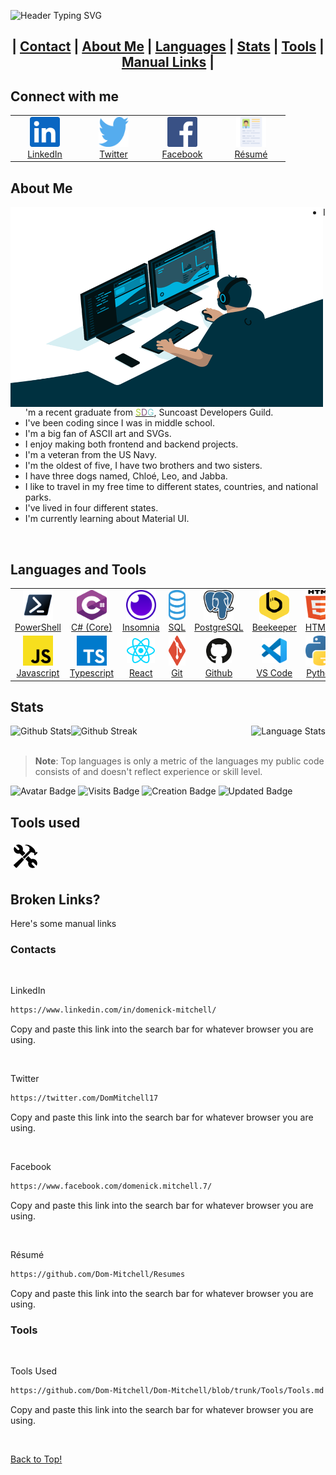 ![Header Typing SVG](https://svg-text-dom-mitchell.herokuapp.com?vCenter=true&Center=true&width=850&height=60&font=sora&size=60&lines=Hi+there!;This+is+my+profile+README.;Thanks+for+visiting!)

<h2 align="center">

| <a alt="Contacts" href="#connect-with-me">Contact</a> | <a alt="About Me" href="#about-me">About Me</a> | <a alt="Languages/Skills" href="#languages-and-tools">Languages</a> | <a alt="Stats" href="#stats">Stats</a> | <a alt="Tools" href="#tools-used">Tools</a> | <a alt="Manual Links" href="#broken-links">Manual Links</a> |

</h2>

<!-- <button>Hi</button> -->

## Connect with me

<!-- LinkedIn Account -->
<table align="center">
  <tr>
  <!-- LinkedIn Profile -->
  <td align="center" width="96">
      <a alt="Domenick Mitchell | LinkedIn" href="https://www.linkedin.com/in/domenick-mitchell/">
        <img src="https://raw.githubusercontent.com/Dom-Mitchell/Dom-Mitchell/6fbe2ece4cf5f5a82010ad4cd3e7e96368d1b50d/Images/SVGs/LinkedIn.svg" width="48" height="48" alt="Domenick Mitchell | LinkedIn" />
      </a>
      <br />
      <a alt="Domenick Mitchell | LinkedIn" href="https://www.linkedin.com/in/domenick-mitchell/">LinkedIn</a>
    </td>
      <!-- Twitter Profile -->
      <td align="center" width="96">
      <a alt="Domenick Mitchell | Twitter" href="https://twitter.com/DomMitchell17">
        <img src="https://raw.githubusercontent.com/Dom-Mitchell/Dom-Mitchell/6fbe2ece4cf5f5a82010ad4cd3e7e96368d1b50d/Images/SVGs/Twitter.svg" width="48" height="48" alt="Domenick Mitchell | Twitter" />
      </a>
      <br />
      <a alt="Domenick Mitchell | Twitter" href="https://twitter.com/DomMitchell17">Twitter</a>
    </td>
      <!-- Facebook Profile -->
      <td align="center" width="96">
      <a alt="Domenick Mitchell | Facebook" href="https://www.facebook.com/domenick.mitchell.7/">
        <img src="https://raw.githubusercontent.com/Dom-Mitchell/Dom-Mitchell/6fbe2ece4cf5f5a82010ad4cd3e7e96368d1b50d/Images/SVGs/Facebook.svg" width="48" height="48" alt="Domenick Mitchell | Facebook" />
      </a>
      <br />
      <a alt="Domenick Mitchell | Facebook" href="https://www.facebook.com/domenick.mitchell.7/">Facebook</a>
    </td>
      <!-- Résumé Link -->
      <td align="center" width="96">
      <a alt="Domenick Mitchell | Résumé" href="https://github.com/Domanator13/Resumes">
        <img src="https://raw.githubusercontent.com/Dom-Mitchell/Dom-Mitchell/516e5b7741eb1eec42ea802e0db4cedd43dab404/Images/SVGs/Resume.svg" width="48" height="48" alt="Domenick Mitchell | Résumé" />
      </a>
      <br />
      <a alt="Domenick Mitchell | Résumé" href="https://github.com/Domanator13/Resumes">Résumé</a>
    </td>
</table>

<!-- LinkedIn Account -->
<!-- <a alt="Domenick Mitchell | LinkedIn" href="https://www.linkedin.com/in/domenick-mitchell/">
  <img align="left" alt="Domenick Mitchell | LinkedIn" height="40" src="https://raw.githubusercontent.com/Dom-Mitchell/Dom-Mitchell/6fbe2ece4cf5f5a82010ad4cd3e7e96368d1b50d/Images/SVGs/LinkedIn.svg" />
</a> -->

<!-- Twitter Account -->
<!-- <a alt="Domenick Mitchell | Twitter" href="https://twitter.com/DomMitchell17">
  <img align="left" alt="Domenick Mitchell | Twitter" height="40" src="https://raw.githubusercontent.com/Dom-Mitchell/Dom-Mitchell/6fbe2ece4cf5f5a82010ad4cd3e7e96368d1b50d/Images/SVGs/Twitter.svg" />
</a> -->

<!-- Facebook Account -->
<!-- <a alt="Domenick Mitchell | Facebook" href="https://www.facebook.com/domenick.mitchell.7/">
  <img align="left" alt="Domenick Mitchell | Facebook" height="40" src="https://raw.githubusercontent.com/Dom-Mitchell/Dom-Mitchell/6fbe2ece4cf5f5a82010ad4cd3e7e96368d1b50d/Images/SVGs/Facebook.svg" />
</a> -->

<!-- Résumé Link -->
<!-- <a alt="Domenick Mitchell | Résumé" href="https://github.com/Domanator13/Resumes">
  <img align="left" alt="Domenick Mitchell | Résumé" height="40" src="https://raw.githubusercontent.com/Dom-Mitchell/Dom-Mitchell/516e5b7741eb1eec42ea802e0db4cedd43dab404/Images/SVGs/Resume.svg" />
</a> -->

<!-- <br /> -->

## About Me

<!-- Coder GIF -->
<img align="left" alt="Coder GIF" src="https://github.com/Dom-Mitchell/Dom-Mitchell/blob/trunk/Images/GIFs/Coding.gif?raw=true" width="500" height="320" />

<!-- Fun Facts -->

- I'm a recent graduate from <a href="https://suncoast.io/" alt="SDG"><font color='#b1d133'>S</font><font color='#85577e'>D</font><font color='#80ced2'>G</font></a>, Suncoast Developers Guild.
- I've been coding since I was in middle school.
- I'm a big fan of ASCII art and SVGs.
- I enjoy making both frontend and backend projects.
- I'm a veteran from the US Navy.
- I'm the oldest of five, I have two brothers and two sisters.
- I have three dogs named, Chloé, Leo, and Jabba.
- I like to travel in my free time to different states, countries, and national parks.
- I've lived in four different states.
- I'm currently learning about Material UI.

<br />

## Languages and Tools

<table>
  <tr>
  <td align="center" width="96">
      <a alt="PowerShell Software" href="https://docs.microsoft.com/en-us/powershell/scripting/overview?view=powershell-7.1">
        <img src="https://raw.githubusercontent.com/Dom-Mitchell/Dom-Mitchell/abc63df8bd8aec8615cedf01cf7f1bbc450c93c8/Images/PowerShell.svg" width="48" height="48" alt="PowerShell Software" />
      </a>
      <br />
      <a alt="PowerShell Software" href="https://docs.microsoft.com/en-us/powershell/scripting/overview?view=powershell-7.1">PowerShell</a>
    </td>
    <td align="center" width="96">
      <a alt="C# Language" href="https://docs.microsoft.com/en-us/dotnet/csharp/">
        <img src="https://raw.githubusercontent.com/Dom-Mitchell/Dom-Mitchell/97dc53f28f067d0bf726c60dfc8ffecfab64defc/Images/C-sharp.svg" width="48" height="48" alt="C# Language" />
      </a>
      <br />
      <a alt="C# Language" href="https://docs.microsoft.com/en-us/dotnet/csharp/">C#&nbsp;(Core)</a>
    </td>
    <td align="center" width="96">
      <a alt="Insomnia Software" href="https://insomnia.rest/"><img src="https://raw.githubusercontent.com/Dom-Mitchell/Dom-Mitchell/e5c9afd8403e5aaa469f415c6b9a8f1cf55b6227/Images/SVGs/Insomnia.svg" width="48" height="48" alt="Insomnia Software"></a>
      <br />
      <a alt="Insomnia Software" href="https://insomnia.rest/">Insomnia</a>
    </td>
    <td align="center" width="96">
     <a alt="SQL Language" href="https://www.w3schools.com/sql/"><img src="https://raw.githubusercontent.com/Dom-Mitchell/Dom-Mitchell/e5c9afd8403e5aaa469f415c6b9a8f1cf55b6227/Images/SVGs/SQL.svg" width="48" height="48" alt="SQL Language"></a>
      <br />
      <a alt="SQL Language" href="https://www.w3schools.com/sql/">SQL</a>
    </td>
    <td align="center" width="96">
      <a alt="PostgreSQL Language" href="https://www.postgresql.org/"><img src="https://raw.githubusercontent.com/Dom-Mitchell/Dom-Mitchell/97dc53f28f067d0bf726c60dfc8ffecfab64defc/Images/PostgreSQL.svg" width="48" height="48" alt="PostgreSQL Language"></a>
      <br />
      <a alt="PostgreSQL Language" href="https://www.postgresql.org/">PostgreSQL</a>
    </td>
    <td align="center" width="96">
      <a alt="Beekeeper Studio Software" href="https://www.beekeeperstudio.io/"><img src="https://raw.githubusercontent.com/Dom-Mitchell/Dom-Mitchell/5ef8286a3eda26d4b723d960db4e53a51a2404b9/Images/SVGs/Beekeeper-Studio.svg" width="48" height="48" alt="Beekeeper Studio Software"></a>
      <br />
      <a alt="Beekeeper Studio Software" href="https://www.beekeeperstudio.io/">Beekeeper</a>
    </td>
    <td align="center" width="96">
      <a alt="HTML5 Language" href="https://developer.mozilla.org/en-US/docs/Web/HTML"><img src="https://raw.githubusercontent.com/Dom-Mitchell/Dom-Mitchell/e5c9afd8403e5aaa469f415c6b9a8f1cf55b6227/Images/SVGs/HTML5.svg" width="48" height="48" alt="HTML5 Language"></a>
      <br />
      <a alt="HTML5 Language" href="https://developer.mozilla.org/en-US/docs/Web/HTML">HTML5</a>
    </td>
    <td align="center" width="96">
      <a alt="CSS3 Language" href="https://developer.mozilla.org/en-US/docs/Web/CSS"><img src="https://raw.githubusercontent.com/Dom-Mitchell/Dom-Mitchell/e5c9afd8403e5aaa469f415c6b9a8f1cf55b6227/Images/SVGs/CSS3.svg" width="48" height="48" alt="CSS3 Language"></a>
      <br />
      <a alt="CSS3 Language" href="https://developer.mozilla.org/en-US/docs/Web/CSS">CSS3</a>
    </td>
    <td align="center" width="96">
      <a alt="SCSS/SASS Language" href="https://sass-lang.com/"><img src="https://raw.githubusercontent.com/Dom-Mitchell/Dom-Mitchell/e5c9afd8403e5aaa469f415c6b9a8f1cf55b6227/Images/SVGs/Sass-SCSS.svg" width="48" height="48" alt="SCSS/SASS Language"></a>
      <br />
      <a alt="SCSS/SASS Language" href="https://sass-lang.com/">SCSS/SASS</a>
    </td>
  </tr>
  <tr>
    <td align="center" width="96">
      <a alt="Javascript Language" href="https://www.javascript.com/"><img src="https://raw.githubusercontent.com/Dom-Mitchell/Dom-Mitchell/97dc53f28f067d0bf726c60dfc8ffecfab64defc/Images/Javascript.svg" width="48" height="48" alt="Javascript Language"></a>
      <br />
      <a alt="Javascript Language" href="https://www.javascript.com/">Javascript</a>
    </td>
    <td align="center" width="96">
      <a alt="Typescript Language" href="https://www.typescriptlang.org/"><img src="https://raw.githubusercontent.com/Dom-Mitchell/Dom-Mitchell/97dc53f28f067d0bf726c60dfc8ffecfab64defc/Images/Typescript.svg" width="48" height="48" alt="Typescript Language"></a>
      <br />
      <a alt="Typescript Language" href="https://www.typescriptlang.org/">Typescript</a>
    </td>
    <td align="center" width="96">
      <a alt="React Framework" href="https://reactjs.org/"><img src="https://raw.githubusercontent.com/Dom-Mitchell/Dom-Mitchell/e5c9afd8403e5aaa469f415c6b9a8f1cf55b6227/Images/SVGs/React.svg" height="40" style="vertical-align:down; margin:4px" alt="React Framework"></a>
      <br />
      <a alt="React Framework" href="https://reactjs.org/">React</a>
    </td>
    <td align="center" width="96">
      <a alt="Git Software" href="https://git-scm.com/"><img src="https://raw.githubusercontent.com/Dom-Mitchell/Dom-Mitchell/e5c9afd8403e5aaa469f415c6b9a8f1cf55b6227/Images/SVGs/Git.svg" width="48" height="48" alt="Git Software"></a>
      <br />
      <a alt="Git Software" href="https://git-scm.com/">Git</a>
    </td>
    <td align="center" width="96">
      <a alt="Github Software" href="https://github.com/"><img src="https://raw.githubusercontent.com/Dom-Mitchell/Dom-Mitchell/e5c9afd8403e5aaa469f415c6b9a8f1cf55b6227/Images/SVGs/Github.svg" height="40" style="vertical-align:down; margin:4px" alt="Github Software"></a>
      <br />
      <a alt="Github Software" href="https://github.com/">Github</a>
    </td>
    <td align="center" width="96">
      <a alt="VS Code Software" href="https://code.visualstudio.com/"><img src="https://raw.githubusercontent.com/Dom-Mitchell/Dom-Mitchell/814a6fe94ac380be1bd94d6bfdee9471655ac6c0/Images/SVGs/VS-Code.svg" height="40" style="vertical-align:down; margin:4px" alt="VS Code Software"></a>
      <br />
      <a alt="VS Code Software" href="https://code.visualstudio.com/">VS Code</a>
    </td>
    <td align="center" width="96">
      <a alt="Python Language" href="https://www.python.org/"><img src="https://raw.githubusercontent.com/Dom-Mitchell/Dom-Mitchell/e5c9afd8403e5aaa469f415c6b9a8f1cf55b6227/Images/SVGs/Python.svg" width="48" height="48" alt="Python Language"></a>
      <br />
      <a alt="Python Language" href="https://www.python.org/">Python</a>
    </td>
    <td align="center" width="96">
      <a alt="Java Language" href="https://www.java.com/en/"><img src="https://raw.githubusercontent.com/Dom-Mitchell/Dom-Mitchell/e5c9afd8403e5aaa469f415c6b9a8f1cf55b6227/Images/SVGs/Java.svg" width="48" height="48" alt="Java Language"></a>
      <br />
      <a alt="Java Language" href="https://www.java.com/en/">Java</a>
    </td>
    <td align="center" width="96">
      <a alt="BlueJ Software" href="https://www.bluej.org/"><img src="https://raw.githubusercontent.com/Dom-Mitchell/Dom-Mitchell/2a0ca632c9e26777dc0da22fe0a4179cac8b8a7b/Images/SVGs/BlueJ.svg" width="48" height="48" alt="BlueJ Software"></a>
      <br />
      <a alt="BlueJ Software" href="https://www.bluej.org/">BlueJ</a>
    </td>
</table>

<!-- <br />
<br />
<br />
<br />

<p>
<a alt="C# Language" href="https://docs.microsoft.com/en-us/dotnet/csharp/"><img src="https://raw.githubusercontent.com/Dom-Mitchell/Dom-Mitchell/97dc53f28f067d0bf726c60dfc8ffecfab64defc/Images/C-sharp.svg" height="40" style="vertical-align:down; margin:4px" alt="C# Language"></a>
<a alt="Insomnia Software" href="https://insomnia.rest/"><img src="https://github.com/Dom-Mitchell/Dom-Mitchell/blob/trunk/Images/Insomnia.png?raw=true" height="40" style="vertical-align:down; margin:4px" alt="Insomnia Software"></a>
<a alt="SQL Language" href="https://www.w3schools.com/sql/"><img src="https://github.com/Dom-Mitchell/Dom-Mitchell/blob/trunk/Images/SQL.png?raw=true" height="40" style="vertical-align:down; margin:4px" alt="SQL Language"></a>
<a alt="PostgreSQL Language" href="https://www.postgresql.org/"><img src="https://raw.githubusercontent.com/Dom-Mitchell/Dom-Mitchell/97dc53f28f067d0bf726c60dfc8ffecfab64defc/Images/PostgreSQL.svg" height="40" style="vertical-align:down; margin:4px" alt="PostgreSQL Language"></a>
<a alt="Beekeeper Studio Software" href="https://www.beekeeperstudio.io/"><img src="https://github.com/Dom-Mitchell/Dom-Mitchell/blob/trunk/Images/Beekeeper-Studio.png?raw=true" height="40" style="vertical-align:down; margin:4px" alt="Beekeeper Studio Software"></a>
<a alt="HTML5 Language" href="https://developer.mozilla.org/en-US/docs/Web/HTML"><img src="https://github.com/Dom-Mitchell/Dom-Mitchell/blob/trunk/Images/HTML5.png?raw=true" height="40" style="vertical-align:down; margin:4px" alt="HTML5 Language"></a>
<a alt="CSS3 Language" href="https://developer.mozilla.org/en-US/docs/Web/CSS"><img src="https://github.com/Dom-Mitchell/Dom-Mitchell/blob/trunk/Images/CSS3.png?raw=true" height="40" style="vertical-align:down; margin:4px" alt="CSS3 Language"></a>
<a alt="SCSS/SASS Language" href="https://sass-lang.com/"><img src="https://github.com/Dom-Mitchell/Dom-Mitchell/blob/trunk/Images/Sass-SCSS.png?raw=true" height="40" style="vertical-align:down; margin:4px" alt="SCSS/SASS Language"></a>
<a alt="Javascript Language" href="https://www.javascript.com/"><img src="https://raw.githubusercontent.com/Dom-Mitchell/Dom-Mitchell/97dc53f28f067d0bf726c60dfc8ffecfab64defc/Images/Javascript.svg" height="40" style="vertical-align:down; margin:4px" alt="Javascript Language"></a>
<a alt="Typescript Language" href="https://www.typescriptlang.org/"><img src="https://raw.githubusercontent.com/Dom-Mitchell/Dom-Mitchell/97dc53f28f067d0bf726c60dfc8ffecfab64defc/Images/Typescript.svg" height="40" style="vertical-align:down; margin:4px" alt="Typescript Language"></a>
<a alt="React Framework" href="https://reactjs.org/"><img src="https://github.com/Dom-Mitchell/Dom-Mitchell/blob/trunk/Images/React.png?raw=true" height="40" style="vertical-align:down; margin:4px" alt="React Framework"></a>
<a alt="Git Software" href="https://git-scm.com/"><img src="https://github.com/Dom-Mitchell/Dom-Mitchell/blob/trunk/Images/Git.png?raw=true" height="40" style="vertical-align:down; margin:4px" alt="Git Software"></a>
<a alt="Github Software" href="https://github.com/"><img src="https://github.com/Dom-Mitchell/Dom-Mitchell/blob/trunk/Images/Github.png?raw=true" height="40" style="vertical-align:down; margin:4px" alt="Github Software"></a>
<a alt="VS Code Software" href="https://code.visualstudio.com/"><img src="https://github.com/Dom-Mitchell/Dom-Mitchell/blob/trunk/Images/VS-Code.png?raw=true" height="40" style="vertical-align:down; margin:4px" alt="VS Code Software"></a>
<a alt="Python Language" href="https://www.python.org/"><img src="https://github.com/Dom-Mitchell/Dom-Mitchell/blob/trunk/Images/Python.png?raw=true" height="40" style="vertical-align:down; margin:4px" alt="Python Language"></a>
<a alt="Java Language" href="https://www.java.com/en/"><img src="https://github.com/Dom-Mitchell/Dom-Mitchell/blob/trunk/Images/Java.png?raw=true" height="40" style="vertical-align:down; margin:4px" alt="Java Language"></a>
<a alt="BlueJ Software" href="https://www.bluej.org/"><img src="https://github.com/Dom-Mitchell/Dom-Mitchell/blob/trunk/Images/BlueJ.jpeg?raw=true" height="40" style="vertical-align:down; margin:4px" alt="BlueJ Software"></a>

</p> -->

## Stats

<!-- <p > -->
<img align="right" src="https://github-readme-stats.vercel.app/api/top-langs/?username=Dom-Mitchell&langs_count=10&theme=vue-dark" alt="Language Stats" />

<!-- </p> -->

<!-- <p align="left"> -->

<img align="left" src="https://github-readme-stats-domanator13.vercel.app/api?username=Dom-Mitchell&show_icons=true&theme=vue-dark" alt="Github Stats" />

<img align="left" src="https://streaks-dom-mitchell.herokuapp.com?user=Dom-Mitchell&theme=vue-dark" alt="Github Streak" />

<!-- <br /> -->

<!-- </p> -->

<br/><br/>

> **Note**: Top languages is only a metric of the languages my public code consists of and doesn't reflect experience or skill level.

<!-- <table align="center">
  <tr> -->
  <!-- LinkedIn Profile -->
  <!-- <td align="center" width="96">
      <a alt="Domenick Mitchell | LinkedIn" href="https://www.linkedin.com/in/domenick-mitchell/">
        <img src="https://raw.githubusercontent.com/Dom-Mitchell/Dom-Mitchell/6fbe2ece4cf5f5a82010ad4cd3e7e96368d1b50d/Images/SVGs/LinkedIn.svg" width="48" height="48" alt="Domenick Mitchell | LinkedIn" />
      </a>
      <br />
      <a alt="Domenick Mitchell | LinkedIn" href="https://www.linkedin.com/in/domenick-mitchell/">LinkedIn</a>
    </td>
</table> -->

<p align="left">

<img src="https://badges.pufler.dev/contributors/Dom-Mitchell/Dom-Mitchell?size=50&padding=5&bots=true" alt="Avatar Badge" />

<img src="https://badges.pufler.dev/visits/Dom-Mitchell/Dom-Mitchell" alt="Visits Badge" />

<img src="https://badges.pufler.dev/created/Dom-Mitchell/Dom-Mitchell" alt="Creation Badge" />

<img src="https://badges.pufler.dev/updated/Dom-Mitchell/Dom-Mitchell" alt="Updated Badge" />

</p>

## Tools used

<a alt="Tools Used" href="https://github.com/Dom-Mitchell/Dom-Mitchell/blob/trunk/Tools/Tools.md"><img src="https://raw.githubusercontent.com/Dom-Mitchell/Dom-Mitchell/97dc53f28f067d0bf726c60dfc8ffecfab64defc/Images/Tools.svg" height="40" style="vertical-align:down; margin:4px" alt="Tools Used"></a>

## Broken Links?

Here's some manual links

### Contacts

<br/>

LinkedIn

```html
https://www.linkedin.com/in/domenick-mitchell/
```

Copy and paste this link into the search bar for whatever browser you are using.

<br/>

Twitter

```html
https://twitter.com/DomMitchell17
```

Copy and paste this link into the search bar for whatever browser you are using.

<br/>

Facebook

```html
https://www.facebook.com/domenick.mitchell.7/
```

Copy and paste this link into the search bar for whatever browser you are using.

<br/>

Résumé

```html
https://github.com/Dom-Mitchell/Resumes
```

Copy and paste this link into the search bar for whatever browser you are using.

### Tools

<br/>

Tools Used

```html
https://github.com/Dom-Mitchell/Dom-Mitchell/blob/trunk/Tools/Tools.md
```

Copy and paste this link into the search bar for whatever browser you are using.

<br/>

<!-- <a align="center" alt="Back to Top!" href="#"> -->
<!-- <button style="background-color:#e4d28c; border-radius: 50px; padding: 5px; letter-spacing: 3px; margin: 5px; width: 500; display: flex; align-items: center; text-align: center justify-content: center; color:#fff; font-size: 30px; text-decoration: none;"> -->
<!-- <img src="https://github.com/Dom-Mitchell/Dom-Mitchell/blob/trunk/Images/Back-to-Top-(NB).png?raw=true" height="40" style="vertical-align:down; margin:4px" alt="Back to Top!">
Back To Top!
<img src="https://github.com/Dom-Mitchell/Dom-Mitchell/blob/trunk/Images/Back-to-Top-(NB).png?raw=true" height="40" style="vertical-align:down; margin:4px" alt="Back to Top!"> -->
<!-- </button> -->
<!-- </a> -->

[Back to Top!](#)

<!-- **I'm a Night 🦉**

```text
🌞 Morning    11 commits     ░░░░░░░░░░░░░░░░░░░░░░░░░   2.06%
🌆 Daytime    130 commits    ██████░░░░░░░░░░░░░░░░░░░   24.3%
🌃 Evening    201 commits    █████████░░░░░░░░░░░░░░░░   37.57%
🌙 Night      193 commits    █████████░░░░░░░░░░░░░░░░   36.07%

```

📊 **This Week I Spent My Time On**

```text
💬 Programming Languages:
C++                      9 hrs 32 mins       ███████████████░░░░░░░░░░   60.93%
Markdown                 3 hrs               ████░░░░░░░░░░░░░░░░░░░░░   19.19%
JavaScript               2 hrs 55 mins       ████░░░░░░░░░░░░░░░░░░░░░   18.73%
Python                   9 mins              ░░░░░░░░░░░░░░░░░░░░░░░░░   1.03%
Other                    0 secs              ░░░░░░░░░░░░░░░░░░░░░░░░░   0.1%

🐱‍💻 Projects:
Competitive_Programming  6 hrs 52 mins       ███████████░░░░░░░░░░░░░░   43.93%
Gcloud-lab               2 hrs 58 mins       ████░░░░░░░░░░░░░░░░░░░░░   19.03%
fashion-app              2 hrs 57 mins       ████░░░░░░░░░░░░░░░░░░░░░   18.9%
Assignment_3             2 hrs 34 mins       ████░░░░░░░░░░░░░░░░░░░░░   16.45%
tmp                      15 mins             ░░░░░░░░░░░░░░░░░░░░░░░░░   1.68%

💻 Operating System:
Linux                    15 hrs 39 mins      █████████████████████████   100.0%

```

**I Mostly Code in JavaScript**

```text
JavaScript               20 repos            ██████████░░░░░░░░░░░░░░░   42.55%
Python                   7 repos             ███░░░░░░░░░░░░░░░░░░░░░░   14.89%
C++                      5 repos             ██░░░░░░░░░░░░░░░░░░░░░░░   10.64%
CSS                      5 repos             ██░░░░░░░░░░░░░░░░░░░░░░░   10.64%
HTML                     4 repos             ██░░░░░░░░░░░░░░░░░░░░░░░   8.51%

``` -->
